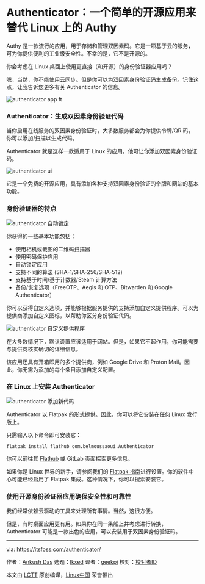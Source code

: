 [#]: subject: "Authenticator: A Simple Open-Source App to Replace Authy on Linux"
[#]: via: "https://itsfoss.com/authenticator/"
[#]: author: "Ankush Das https://itsfoss.com/author/ankush/"
[#]: collector: "lkxed"
[#]: translator: "geekpi"
[#]: reviewer: " "
[#]: publisher: " "
[#]: url: " "

Authenticator：一个简单的开源应用来替代 Linux 上的 Authy
======

Authy 是一款流行的应用，用于存储和管理双因素码。它是一项基于云的服务，可为你提供便利的工业级安全性。不幸的是，它不是开源的。

你会考虑在 Linux 桌面上使用更直接（和开源）的身份验证器应用吗？


嗯，当然，你不能使用云同步。但是你可以为双因素身份验证码生成备份。记住这点，让我告诉您更多有关 Authenticator 的信息。

![authenticator app ft][1]

### Authenticator：生成双因素身份验证代码

当你启用在线服务的双因素身份验证时，大多数服务都会为你提供令牌/QR 码，你可以添加/扫描以生成代码。

Authenticator 就是这样一款适用于 Linux 的应用，他可让你添加双因素身份验证码。

![authenticator ui][2]

它是一个免费的开源应用，具有添加各种支持双因素身份验证的令牌和网站的基本功能。

### 身份验证器的特点

![authenticator 自动锁定][4]

你获得的一些基本功能包括：

- 使用相机或截图的二维码扫描器
- 使用密码保护应用
- 自动锁定应用
- 支持不同的算法 (SHA-1/SHA-256/SHA-512)
- 支持基于时间/基于计数器/Steam 计算方法
- 备份/恢复选项（FreeOTP、Aegis 和 OTP、Bitwarden 和 Google Authenticator）

你可以获得自定义选项，并能够根据服务提供的支持添加自定义提供程序。可以为提供商添加自定义图标，以帮助你区分身份验证代码。

![authenticator 自定义提供程序][5]

在大多数情况下，默认设置应该适用于网站。但是，如果它不起作用，你可能需要与提供商核实确切的详细信息。

该应用还具有开箱即用的多个提供商，例如 Google Drive 和 Proton Mail。因此，你无需为添加的每个条目添加自定义配置。

### 在 Linux 上安装 Authenticator

![authenticator 添加新代码][6]

Authenticator 以 Flatpak 的形式提供。因此，你可以将它安装在任何 Linux 发行版上。

只需输入以下命令即可安装它：

```
flatpak install flathub com.belmoussaoui.Authenticator
```

你可以前往其 [Flathub][7] 或 GitLab 页面探索更多信息。

如果你是 Linux 世界的新手，请参阅我们的 [Flatpak 指南][8]进行设置。你的软件中心可能已经启用了 Flatpak 集成。这种情况下，你可以搜索安装它。

### 使用开源身份验证器应用确保安全性和可靠性

我们经常依赖云驱动的工具来处理所有事情。当然，这很方便。

但是，有时桌面应用更有用。如果你在同一条船上并考虑进行转换，Authenticator 可能是一款出色的应用，可以安装用于双因素身份验证码。

--------------------------------------------------------------------------------

via: https://itsfoss.com/authenticator/

作者：[Ankush Das][a]
选题：[lkxed][b]
译者：[geekpi](https://github.com/geekpi)
校对：[校对者ID](https://github.com/校对者ID)

本文由 [LCTT](https://github.com/LCTT/TranslateProject) 原创编译，[Linux中国](https://linux.cn/) 荣誉推出

[a]: https://itsfoss.com/author/ankush/
[b]: https://github.com/lkxed
[1]: https://itsfoss.com/wp-content/uploads/2022/11/authenticator-app-ft.png
[2]: https://itsfoss.com/wp-content/uploads/2022/11/authenticator-ui.png
[4]: https://itsfoss.com/wp-content/uploads/2022/11/authenticator-auto-lock.png
[5]: https://itsfoss.com/wp-content/uploads/2022/11/authenticator-custom-provider.png
[6]: https://itsfoss.com/wp-content/uploads/2022/11/authenticator-add-new-code.png
[7]: https://flathub.org/apps/details/com.belmoussaoui.Authenticator
[8]: https://itsfoss.com/flatpak-guide/
